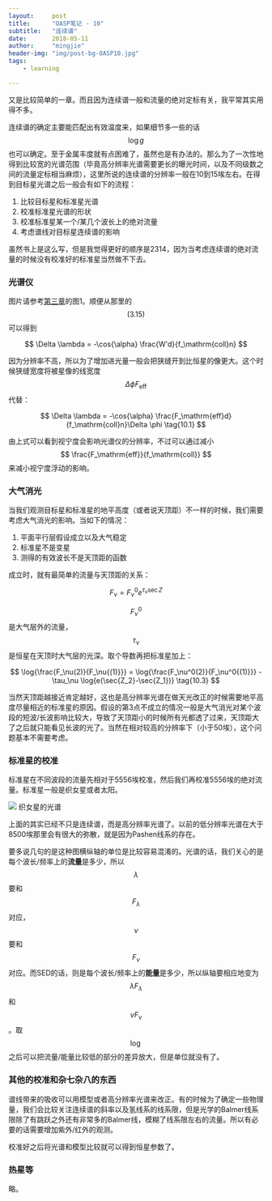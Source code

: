 ```yaml
---
layout:     post
title:      "OASP笔记 - 10"
subtitle:   "连续谱"
date:       2018-05-11
author:     "mingjie"
header-img: "img/post-bg-OASP10.jpg"
tags:
    - learning

---
```


又是比较简单的一章。而且因为连续谱一般和流量的绝对定标有关，我平常其实用得不多。

连续谱的确定主要能匹配出有效温度来，如果细节多一些的话$$ \log{g} $$也可以确定。至于金属丰度就有点困难了，虽然也是有办法的。那么为了一次性地得到比较宽的光谱范围（毕竟高分辨率光谱需要更长的曝光时间，以及不同级数之间的流量定标相当麻烦），这里所说的连续谱的分辨率一般在10到15埃左右。在得到目标星光谱之后一般会有如下的流程：

1. 比较目标星和标准星光谱
2. 校准标准星光谱的形状
3. 校准标准星某一个/某几个波长上的绝对流量
4. 考虑谱线对目标星连续谱的影响

虽然书上是这么写，但是我觉得更好的顺序是2314，因为当考虑连续谱的绝对流量的时候没有校准好的标准星当然做不下去。

### 光谱仪

图片请参考[第三章](https://mingjiejian.github.io/2017/12/18/OASP3/)的图1。顺便从那里的$$ (3.15) $$可以得到

$$ \Delta \lambda = -\cos{\alpha} \frac{W'd}{f_\mathrm{coll}n} $$

因为分辨率不高，所以为了增加进光量一般会把狭缝开到比恒星的像更大。这个时候狭缝宽度将被星像的线宽度$$ \Delta \phi F_\mathrm{eff} $$代替：

$$ \Delta \lambda = -\cos{\alpha} \frac{F_\mathrm{eff}d}{f_\mathrm{coll}n}\Delta \phi \tag{10.1} $$

由上式可以看到视宁度会影响光谱仪的分辨率，不过可以通过减小$$ \frac{F_\mathrm{eff}}{f_\mathrm{coll}} $$来减小视宁度浮动的影响。

### 大气消光

当我们观测目标星和标准星的地平高度（或者说天顶距）不一样的时候，我们需要考虑大气消光的影响。当如下的情况：

1. 平面平行层假设成立以及大气稳定
2. 标准星不是变星
3. 测得的有效波长不是天顶距的函数

成立时，就有最简单的流量与天顶距的关系：

$$ F_\nu = F_\nu^0 e^{\tau_\nu \sec{Z}} $$

$$ F_\nu^0 $$是大气层外的流量，$$ \tau_\nu $$是恒星在天顶时大气层的光深。取个导数再把标准星加上：

$$ \log{\frac{F_\nu(2)}{F_\nu{(1)}}} = \log{\frac{F_\nu^0(2)}{F_\nu^0{(1)}}} - \tau_\nu \log{e(\sec{Z_2}-\sec{Z_1})} \tag{10.3} $$

当然天顶距越接近肯定越好，这也是高分辨率光谱在做天光改正的时候需要地平高度尽量相近的标准星的原因。假设的第3点不成立的情况一般是大气消光对某个波段的短波/长波影响比较大，导致了天顶距小的时候所有光都透了过来，天顶距大了之后就只能看见长波的光了。当然在相对较高的分辨率下（小于50埃），这个问题基本不需要考虑。

### 标准星的校准

标准星在不同波段的流量先相对于5556埃校准，然后我们再校准5556埃的绝对流量。标准星一般是织女星或者太阳。

![](https://s3.amazonaws.com/aasie/images/1538-3881/146/3/68/aj481013f4_hr.jpg)
织女星的光谱


上面的其实已经不只是连续谱，而是高分辨率光谱了。以前的低分辨率光谱在大于8500埃那里会有很大的弥散，就是因为Pashen线系的存在。

要多说几句的是这种图横纵轴的单位是比较容易混淆的。光谱的话，我们关心的是每个波长/频率上的**流量**是多少，所以$$ \lambda $$要和$$ F_\lambda $$对应，$$ \nu $$要和$$ F_\nu $$对应。而SED的话，则是每个波长/频率上的**能量**是多少，所以纵轴要相应地变为$$ \lambda F_\lambda $$和$$ \nu F_\nu $$。取$$ \log{} $$之后可以把流量/能量比较低的部分的差异放大，但是单位就没有了。

### 其他的校准和杂七杂八的东西

谱线带来的吸收可以用模型或者高分辨率光谱来改正。有的时候为了确定一些物理量，我们会比较关注连续谱的斜率以及氢线系的线系限，但是光学的Balmer线系限除了有跳跃之外还有非常多的Balmer线，模糊了线系限左右的流量。所以有必要的话需要增加紫外/红外的观测。

校准好之后将光谱和模型比较就可以得到恒星参数了。

### 热星等

略。
